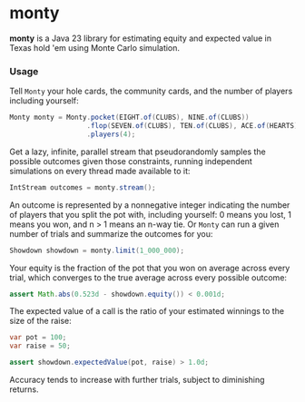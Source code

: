 # monty

**monty** is a Java 23 library for estimating equity and expected value in
Texas hold 'em using Monte Carlo simulation.

### Usage

Tell `Monty` your hole cards, the community cards, and the number of players including yourself:

```java
Monty monty = Monty.pocket(EIGHT.of(CLUBS), NINE.of(CLUBS))
                   .flop(SEVEN.of(CLUBS), TEN.of(CLUBS), ACE.of(HEARTS))
                   .players(4);
```

Get a lazy, infinite, parallel stream that pseudorandomly samples the possible outcomes given
those constraints, running independent simulations on every thread made available to it:

```java
IntStream outcomes = monty.stream();
```

An outcome is represented by a nonnegative integer indicating the number of players that you
split the pot with, including yourself: 0 means you lost, 1 means you won, and n > 1 means an
n-way tie. Or `Monty` can run a given number of trials and summarize the outcomes for you:

```java
Showdown showdown = monty.limit(1_000_000);
```

Your equity is the fraction of the pot that you won on average across every trial, which
converges to the true average across every possible outcome:

```java
assert Math.abs(0.523d - showdown.equity()) < 0.001d;
```

The expected value of a call is the ratio of your estimated winnings to the size of the raise:

```java
var pot = 100;
var raise = 50;

assert showdown.expectedValue(pot, raise) > 1.0d;
```

Accuracy tends to increase with further trials, subject to diminishing returns.
